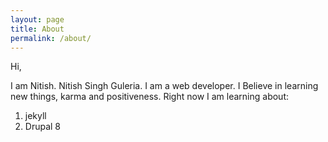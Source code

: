 ```yaml
---
layout: page
title: About
permalink: /about/
---
```

Hi,

I am Nitish. Nitish Singh Guleria.
I am a web developer.
I Believe in learning new things, karma and positiveness.
Right now I am learning about:
1. jekyll
2. Drupal 8

